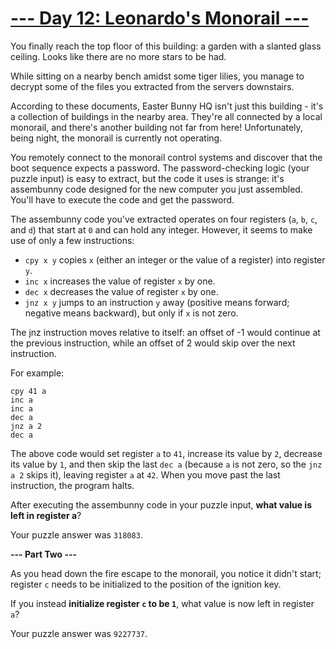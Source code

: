 # [--- Day 12: Leonardo's Monorail ---](http://adventofcode.com/2016/day/12)

You finally reach the top floor of this building: a garden with a slanted glass ceiling. Looks like there are no more stars to be had.

While sitting on a nearby bench amidst some tiger lilies, you manage to decrypt some of the files you extracted from the servers downstairs.

According to these documents, Easter Bunny HQ isn't just this building - it's a collection of buildings in the nearby area. They're all connected by a local monorail, and there's another building not far from here! Unfortunately, being night, the monorail is currently not operating.

You remotely connect to the monorail control systems and discover that the boot sequence expects a password. The password-checking logic (your puzzle input) is easy to extract, but the code it uses is strange: it's assembunny code designed for the new computer you just assembled. You'll have to execute the code and get the password.

The assembunny code you've extracted operates on four registers (``a``, ``b``, ``c``, and ``d``) that start at ``0`` and can hold any integer. However, it seems to make use of only a few instructions:

- ``cpy x y`` copies ``x`` (either an integer or the value of a register) into register ``y``.  
- ``inc x`` increases the value of register ``x`` by one.  
- ``dec x`` decreases the value of register ``x`` by one.  
- ``jnz x y`` jumps to an instruction ``y`` away (positive means forward; negative means backward), but only if ``x`` is not zero.  

The jnz instruction moves relative to itself: an offset of -1 would continue at the previous instruction, while an offset of 2 would skip over the next instruction.  

For example:  
```
cpy 41 a   
inc a  
inc a  
dec a  
jnz a 2  
dec a  
```
The above code would set register ``a`` to ``41``, increase its value by ``2``, decrease its value by ``1``, and then skip the last ``dec a`` (because ``a`` is not zero, so the ``jnz a 2`` skips it), leaving register ``a`` at ``42``. When you move past the last instruction, the program halts.

After executing the assembunny code in your puzzle input, **what value is left in register a**?

Your puzzle answer was ``318083``.

**--- Part Two ---**

As you head down the fire escape to the monorail, you notice it didn't start; register ``c`` needs to be initialized to the position of the ignition key.

If you instead **initialize register ``c`` to be ``1``**, what value is now left in register ``a``?

Your puzzle answer was ``9227737``.
